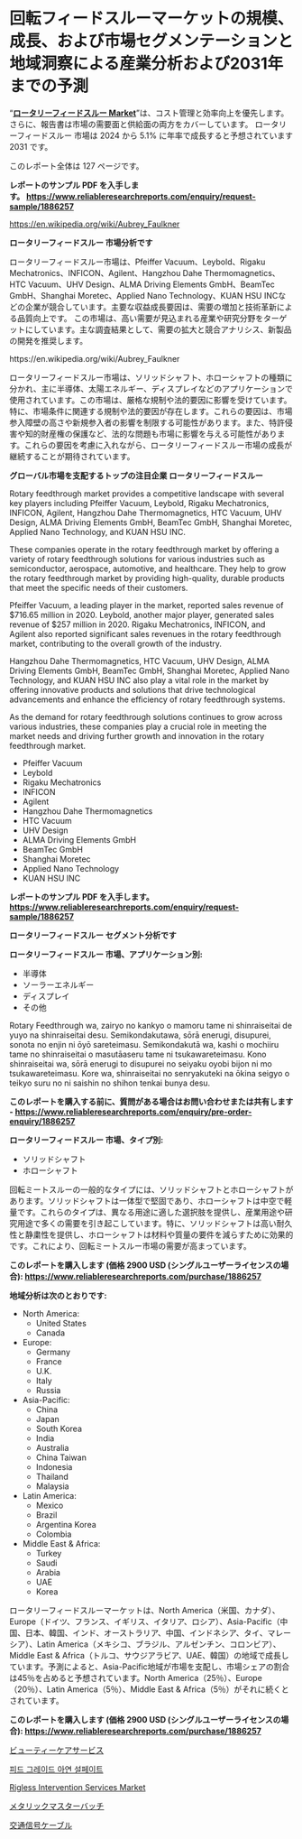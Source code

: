 <p><h1>回転フィードスルーマーケットの規模、成長、および市場セグメンテーションと地域洞察による産業分析および2031年までの予測</h1></p><p>&ldquo;<strong><a href="https://www.reliableresearchreports.com/rotary-feedthrough-r1886257">ロータリーフィードスルー Market</a></strong>&rdquo;は、コスト管理と効率向上を優先します。 さらに、報告書は市場の需要面と供給面の両方をカバーしています。 ロータリーフィードスルー 市場は 2024 から 5.1% に年率で成長すると予想されています2031 です。</p>
<p>このレポート全体は 127 ページです。</p>
<p><strong>レポートのサンプル PDF を入手します。&nbsp;<a href="https://www.reliableresearchreports.com/enquiry/request-sample/1886257">https://www.reliableresearchreports.com/enquiry/request-sample/1886257</a></strong></p>
<p><a href="https://en.wikipedia.org/wiki/Aubrey_Faulkner">https://en.wikipedia.org/wiki/Aubrey_Faulkner</a></p>
<p><strong>ロータリーフィードスルー 市場分析です</strong></p>
<p><p>ロータリーフィードスルー市場は、Pfeiffer Vacuum、Leybold、Rigaku Mechatronics、INFICON、Agilent、Hangzhou Dahe Thermomagnetics、HTC Vacuum、UHV Design、ALMA Driving Elements GmbH、BeamTec GmbH、Shanghai Moretec、Applied Nano Technology、KUAN HSU INCなどの企業が競合しています。主要な収益成長要因は、需要の増加と技術革新による品質向上です。 この市場は、高い需要が見込まれる産業や研究分野をターゲットにしています。主な調査結果として、需要の拡大と競合アナリシス、新製品の開発を推奨します。</p></p>
<p>https://en.wikipedia.org/wiki/Aubrey_Faulkner</p>
<p><p>ロータリーフィードスルー市場は、ソリッドシャフト、ホローシャフトの種類に分かれ、主に半導体、太陽エネルギー、ディスプレイなどのアプリケーションで使用されています。この市場は、厳格な規制や法的要因に影響を受けています。特に、市場条件に関連する規制や法的要因が存在します。これらの要因は、市場参入障壁の高さや新規参入者の影響を制限する可能性があります。また、特許侵害や知的財産権の保護など、法的な問題も市場に影響を与える可能性があります。これらの要因を考慮に入れながら、ロータリーフィードスルー市場の成長が継続することが期待されています。</p></p>
<p><strong>グローバル市場を支配するトップの注目企業 ロータリーフィードスルー</strong></p>
<p><p>Rotary feedthrough market provides a competitive landscape with several key players including Pfeiffer Vacuum, Leybold, Rigaku Mechatronics, INFICON, Agilent, Hangzhou Dahe Thermomagnetics, HTC Vacuum, UHV Design, ALMA Driving Elements GmbH, BeamTec GmbH, Shanghai Moretec, Applied Nano Technology, and KUAN HSU INC. </p><p>These companies operate in the rotary feedthrough market by offering a variety of rotary feedthrough solutions for various industries such as semiconductor, aerospace, automotive, and healthcare. They help to grow the rotary feedthrough market by providing high-quality, durable products that meet the specific needs of their customers. </p><p>Pfeiffer Vacuum, a leading player in the market, reported sales revenue of $716.65 million in 2020. Leybold, another major player, generated sales revenue of $257 million in 2020. Rigaku Mechatronics, INFICON, and Agilent also reported significant sales revenues in the rotary feedthrough market, contributing to the overall growth of the industry.</p><p>Hangzhou Dahe Thermomagnetics, HTC Vacuum, UHV Design, ALMA Driving Elements GmbH, BeamTec GmbH, Shanghai Moretec, Applied Nano Technology, and KUAN HSU INC also play a vital role in the market by offering innovative products and solutions that drive technological advancements and enhance the efficiency of rotary feedthrough systems.</p><p>As the demand for rotary feedthrough solutions continues to grow across various industries, these companies play a crucial role in meeting the market needs and driving further growth and innovation in the rotary feedthrough market.</p></p>
<p><ul><li>Pfeiffer Vacuum</li><li>Leybold</li><li>Rigaku Mechatronics</li><li>INFICON</li><li>Agilent</li><li>Hangzhou Dahe Thermomagnetics</li><li>HTC Vacuum</li><li>UHV Design</li><li>ALMA Driving Elements GmbH</li><li>BeamTec GmbH</li><li>Shanghai Moretec</li><li>Applied Nano Technology</li><li>KUAN HSU INC</li></ul></p>
<p><strong>レポートのサンプル PDF を入手します。 <a href="https://www.reliableresearchreports.com/enquiry/request-sample/1886257">https://www.reliableresearchreports.com/enquiry/request-sample/1886257</a></strong></p>
<p><strong>ロータリーフィードスルー セグメント分析です</strong></p>
<p><strong>ロータリーフィードスルー 市場、アプリケーション別:</strong></p>
<p><ul><li>半導体</li><li>ソーラーエネルギー</li><li>ディスプレイ</li><li>その他</li></ul></p>
<p><p>Rotary Feedthrough wa, zairyo no kankyo o mamoru tame ni shinraiseitai de yuyo na shinraiseitai desu. Semikondakutawa, sōrā enerugi, disupurei, sonota no enjin ni ōyō sareteimasu. Semikondakutā wa, kashi o mochiiru tame no shinraiseitai o masutāaseru tame ni tsukawareteimasu. Kono shinraiseitai wa, sōrā enerugi to disupurei no seiyaku oyobi bijon ni mo tsukawareteimasu. Kore wa, shinraiseitai no senryakuteki na ōkina seigyo o teikyo suru no ni saishin no shihon tenkai bunya desu.</p></p>
<p><strong>このレポートを購入する前に、質問がある場合はお問い合わせまたは共有します - <a href="https://www.reliableresearchreports.com/enquiry/pre-order-enquiry/1886257">https://www.reliableresearchreports.com/enquiry/pre-order-enquiry/1886257</a></strong></p>
<p><strong>ロータリーフィードスルー 市場、タイプ別:</strong></p>
<p><ul><li>ソリッドシャフト</li><li>ホローシャフト</li></ul></p>
<p><p>回転ミートスルーの一般的なタイプには、ソリッドシャフトとホローシャフトがあります。ソリッドシャフトは一体型で堅固であり、ホローシャフトは中空で軽量です。これらのタイプは、異なる用途に適した選択肢を提供し、産業用途や研究用途で多くの需要を引き起こしています。特に、ソリッドシャフトは高い耐久性と静粛性を提供し、ホローシャフトは材料や質量の要件を減らすために効果的です。これにより、回転ミートスルー市場の需要が高まっています。</p></p>
<p><strong>このレポートを購入します (価格 2900 USD (シングルユーザーライセンスの場合): <a href="https://www.reliableresearchreports.com/purchase/1886257">https://www.reliableresearchreports.com/purchase/1886257</a></strong></p>
<p><strong>地域分析は次のとおりです:</strong></p>
<p><ul>
    <li>
        North America:
        <ul>
            <li>United States</li>
            <li>Canada</li>
        </ul>
    </li>
    <li>
        Europe:
        <ul>
            <li>Germany</li>
            <li>France</li>
            <li>U.K.</li>
            <li>Italy</li>
            <li>Russia</li>
        </ul>
    </li>
    <li>
        Asia-Pacific:
        <ul>
            <li>China</li>
            <li>Japan</li>
            <li>South Korea</li>
            <li>India</li>
            <li>Australia</li>
            <li>China Taiwan</li>
            <li>Indonesia</li>
            <li>Thailand</li>
            <li>Malaysia</li>
        </ul>
    </li>
    <li>
        Latin America:
        <ul>
            <li>Mexico</li>
            <li>Brazil</li>
            <li>Argentina Korea</li>
            <li>Colombia</li>
        </ul>
    </li>
    <li>
        Middle East & Africa:
        <ul>
            <li>Turkey</li>
            <li>Saudi</li>
            <li>Arabia</li>
            <li>UAE</li>
            <li>Korea</li>
        </ul>
    </li>
    </ul></p>
<p><p>ロータリーフィードスルーマーケットは、North America（米国、カナダ）、Europe（ドイツ、フランス、イギリス、イタリア、ロシア）、Asia-Pacific（中国、日本、韓国、インド、オーストラリア、中国、インドネシア、タイ、マレーシア）、Latin America（メキシコ、ブラジル、アルゼンチン、コロンビア）、Middle East & Africa（トルコ、サウジアラビア、UAE、韓国）の地域で成長しています。予測によると、Asia-Pacific地域が市場を支配し、市場シェアの割合は45％を占めると予想されています。North America（25％）、Europe（20％）、Latin America（5％）、Middle East & Africa（5％）がそれに続くとされています。</p></p>
<p><strong>このレポートを購入します (価格 2900 USD (シングルユーザーライセンスの場合): <a href="https://www.reliableresearchreports.com/purchase/1886257">https://www.reliableresearchreports.com/purchase/1886257</a></strong></p>
<p><p><a href="https://github.com/zjkmgcs938405/Market-Research-Report-List-4/blob/main/551589173436.md">ビューティーケアサービス</a></p><p><a href="https://github.com/KellyLyncyh543964/Market-Research-Report-List-3/blob/main/290925591395.md">피드 그레이드 아연 설페이트</a></p><p><a href="https://www.linkedin.com/pulse/global-rigless-intervention-services-market-opportunities-alsae?trackingId=4WzPfeJvR%2FW5d4dubPW7wA%3D%3D">Rigless Intervention Services Market</a></p><p><a href="https://medium.com/@mares423/%E9%87%91%E5%B1%9E%E3%83%9E%E3%82%B9%E3%82%BF%E3%83%BC%E3%83%90%E3%83%83%E3%83%81%E5%B8%82%E5%A0%B4%E3%81%AE%E3%83%88%E3%83%AC%E3%83%B3%E3%83%89-%E3%81%9D%E3%81%AE%E5%B8%82%E5%A0%B4%E3%82%BB%E3%82%B0%E3%83%A1%E3%83%B3%E3%83%86%E3%83%BC%E3%82%B7%E3%83%A7%E3%83%B3%E3%81%AE%E8%A9%B3%E7%B4%B0%E3%81%AA%E7%A0%94%E7%A9%B6%E3%81%A8%E6%96%B0%E8%88%88%E3%83%88%E3%83%AC%E3%83%B3%E3%83%89%E3%81%AE%E9%87%8D%E8%A6%81%E6%80%A7%E3%81%AE%E5%88%86%E6%9E%90-d33e9cfd1d5f">メタリックマスターバッチ</a></p><p><a href="https://medium.com/@reyeshowell655/2024%E5%B9%B4%E3%81%8B%E3%82%892031%E5%B9%B4%E3%81%BE%E3%81%A7%E3%81%AE%E6%9C%9F%E9%96%93%E3%81%AB%E4%BA%88%E6%B8%AC%E3%81%95%E3%82%8C%E3%82%8B%E6%80%A5%E9%80%9F%E3%81%AB%E6%88%90%E9%95%B7%E3%81%97%E3%81%A6%E3%81%84%E3%82%8B10-9-%E3%81%AEcagr%E3%82%92%E6%8C%81%E3%81%A4%E3%82%B0%E3%83%AD%E3%83%BC%E3%83%90%E3%83%AB%E4%BF%A1%E5%8F%B7%E3%82%B1%E3%83%BC%E3%83%96%E3%83%AB%E5%B8%82%E5%A0%B4%E3%81%AE%E7%AF%84%E5%9B%B2%E3%81%AB%E3%81%A4%E3%81%84%E3%81%A6%E3%81%AE%E8%A9%B3%E7%B4%B0%E3%81%AA%E5%88%86%E6%9E%90-cf9e624ce229">交通信号ケーブル</a></p></p>